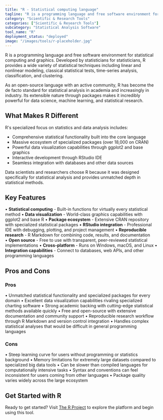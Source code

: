 ```yaml
---
title: "R - Statistical computing language"
tagline: "R is a programming language and free software environment for statistical computing and graphics..."
category: "Scientific & Research Tools"
categories: ["Scientific & Research Tools"]
subcategory: "Statistical Analysis Software"
tool_name: "R"
deployment_status: "deployed"
image: "/images/tools/r-placeholder.jpg"
---
```


R is a programming language and free software environment for statistical computing and graphics. Developed by statisticians for statisticians, R provides a wide variety of statistical techniques including linear and nonlinear modeling, classical statistical tests, time-series analysis, classification, and clustering.

As an open-source language with an active community, R has become the de facto standard for statistical analysis in academia and increasingly in industry. Its extensible nature through packages makes it incredibly powerful for data science, machine learning, and statistical research.

## What Makes R Different

R's specialized focus on statistics and data analysis includes:
- Comprehensive statistical functionality built into the core language
- Massive ecosystem of specialized packages (over 18,000 on CRAN)
- Powerful data visualization capabilities through ggplot2 and base graphics
- Interactive development through RStudio IDE
- Seamless integration with databases and other data sources

Data scientists and researchers choose R because it was designed specifically for statistical analysis and provides unmatched depth in statistical methods.

## Key Features

• **Statistical computing** - Built-in functions for virtually every statistical method
• **Data visualization** - World-class graphics capabilities with ggplot2 and base R
• **Package ecosystem** - Extensive CRAN repository with specialized statistical packages
• **RStudio integration** - Professional IDE with debugging, plotting, and project management
• **Reproducible research** - R Markdown for combining code, results, and documentation  
• **Open source** - Free to use with transparent, peer-reviewed statistical implementations
• **Cross-platform** - Runs on Windows, macOS, and Linux
• **Integration capabilities** - Connect to databases, web APIs, and other programming languages

## Pros and Cons

### Pros
• Unmatched statistical functionality and specialized packages for every domain
• Excellent data visualization capabilities rivaling specialized charting software
• Strong academic backing with cutting-edge statistical methods available quickly
• Free and open-source with extensive documentation and community support
• Reproducible research workflow through R Markdown and version control integration
• Handles complex statistical analyses that would be difficult in general programming languages

### Cons
• Steep learning curve for users without programming or statistics background
• Memory limitations for extremely large datasets compared to specialized big data tools
• Can be slower than compiled languages for computationally intensive tasks
• Syntax and conventions can feel inconsistent for users coming from other languages
• Package quality varies widely across the large ecosystem

## Get Started with R

Ready to get started? Visit [The R Project](https://www.r-project.org/) to explore the platform and begin using this tool.
